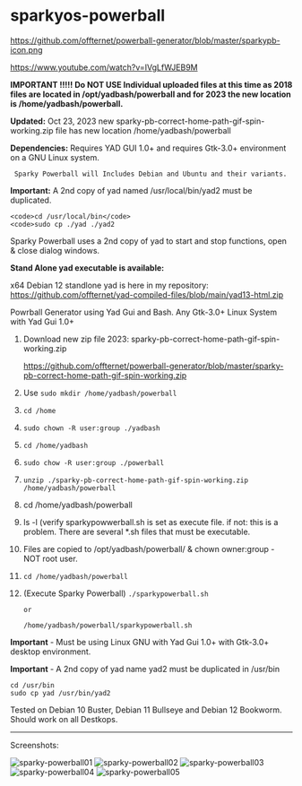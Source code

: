 # sparkyos-powerball

https://github.com/offternet/powerball-generator/blob/master/sparkypb-icon.png

https://www.youtube.com/watch?v=IVgLfWJEB9M

**IMPORTANT !!!!!    Do NOT USE Individual uploaded files at this time as 2018 files are located in /opt/yadbash/powerball and for 2023 the new location is /home/yadbash/powerball.**

**Updated:** Oct 23, 2023 new sparky-pb-correct-home-path-gif-spin-working.zip file has new location /home/yadbash/powerball

**Dependencies:** Requires YAD GUI 1.0+ and requires Gtk-3.0+ environment on a GNU Linux system. 

     Sparky Powerball will Includes Debian and Ubuntu and their variants.

**Important:** A 2nd copy of yad named /usr/local/bin/yad2 must be duplicated.

    <code>cd /usr/local/bin</code>
    <code>sudo cp ./yad ./yad2

Sparky Powerball uses a 2nd copy of yad to start and stop functions, open & close dialog windows.

**Stand Alone yad executable is available:**

x64 Debian 12 standlone yad is here in my repository: https://github.com/offternet/yad-compiled-files/blob/main/yad13-html.zip

Powrball Generator using Yad Gui and Bash.  Any Gtk-3.0+ Linux System with Yad Gui 1.0+

1. Download new zip file 2023: sparky-pb-correct-home-path-gif-spin-working.zip

   https://github.com/offternet/powerball-generator/blob/master/sparky-pb-correct-home-path-gif-spin-working.zip

2. Use <code>sudo mkdir /home/yadbash/powerball</code>

3. <code>cd /home</code>

4. <code>sudo chown -R user:group ./yadbash</code>

5. <code>cd /home/yadbash</code>

6. <code>sudo chow -R user:group ./powerball</code>

7. <code>unzip ./sparky-pb-correct-home-path-gif-spin-working.zip /home/yadbash/powerball</code>

8. cd /home/yadbash/powerball

9. ls -l  (verify sparkypowwerball.sh is set as execute file. if not: this is a problem. There are several *.sh files that must be executable.

10. Files are copied to /opt/yadbash/powerball/  & chown owner:group - NOT root user.

11. <code>cd /home/yadbash/powerball</code>

12. (Execute Sparky Powerball) <code>./sparkypowerball.sh</code>
    
        or
        
        /home/yadbash/powerball/sparkypowerball.sh
    

**Important** - Must be using Linux GNU with Yad Gui 1.0+ with Gtk-3.0+ desktop environment.

**Important** - A 2nd copy of yad name yad2 must be duplicated in /usr/bin 

    cd /usr/bin
    sudo cp yad /usr/bin/yad2


Tested on Debian 10 Buster, Debian 11 Bullseye and Debian 12 Bookworm. Should work on all Destkops.

----------------------
Screenshots:

![sparky-powerball01](https://user-images.githubusercontent.com/68208919/149611198-1972649b-d6f1-4bfb-9a0d-de058b526589.png)
![sparky-powerball02](https://user-images.githubusercontent.com/68208919/149611256-21fe21f2-b287-49ae-8302-775348c1c6c6.png)
![sparky-powerball03](https://user-images.githubusercontent.com/68208919/149611271-89441f40-8528-4cf7-b8f1-06523390e94a.png)
![sparky-powerball04](https://user-images.githubusercontent.com/68208919/149611282-bcf39a8c-6210-4a53-bace-bb51a67dbab4.png)
![sparky-powerball05](https://user-images.githubusercontent.com/68208919/149611288-738db17c-2724-4ce4-8f13-afe433160e6d.png)


